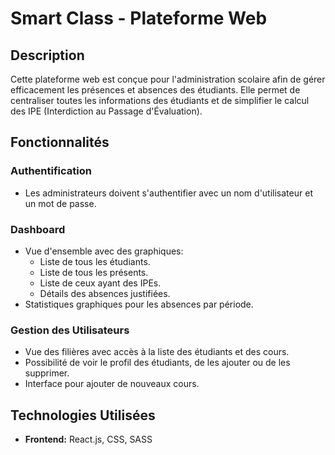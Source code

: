 # Smart Class - Plateforme Web

## Description

Cette plateforme web est conçue pour l'administration scolaire afin de gérer efficacement les présences et absences des étudiants. Elle permet de centraliser toutes les informations des étudiants et de simplifier le calcul des IPE (Interdiction au Passage d'Évaluation).

## Fonctionnalités

### Authentification
- Les administrateurs doivent s'authentifier avec un nom d'utilisateur et un mot de passe.

### Dashboard
- Vue d'ensemble avec des graphiques:
  - Liste de tous les étudiants.
  - Liste de tous les présents.
  - Liste de ceux ayant des IPEs.
  - Détails des absences justifiées.
- Statistiques graphiques pour les absences par période.

### Gestion des Utilisateurs
- Vue des filières avec accès à la liste des étudiants et des cours.
- Possibilité de voir le profil des étudiants, de les ajouter ou de les supprimer.
- Interface pour ajouter de nouveaux cours.

## Technologies Utilisées
- **Frontend:** React.js, CSS, SASS
